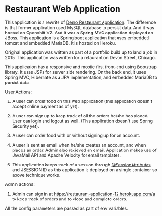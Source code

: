 # Restaurant Web Application

This application is a rewrite of [Demo Restaurant Application](https://github.com/farazdurrani/demo-restaurant-webapplication). The difference is that former application used MySQL database to persist data. And it was hosted on Openshift V2. And it was a Spring MVC application deployed on JBoss. This application is a Spring boot application that uses embedded tomcat and embedded MariaDB. It is hosted on Heroku. 

Original application was written as part of a portfolio build up to land a job in 2015. This application was written for a retaurant on Devon Street, Chicago.

This application has a responsive and mobile first front-end using Bootstrap library. It uses JSPs for server side rendering. On the back end, it uses Spring MVC, Hibernate as a JPA implementation, and embedded MariaDB to persist data.

User Actions:

1. A user can order food on this web application (this application doesn't accept online payment as of yet).

2. A user can sign up to keep track of all the orders he/she has placed. User can login and logout as well. (This application doesn't use Spring Security yet).

3. A user can order food with or without signing up for an account.

4. A user is sent an email when he/she creates an account, and when places an order. Admin also recieved an email. Application makes use of JavaMail API and Apache Velocity for email templates. 

5. This application keeps track of a session through [@SessionAttributes](https://docs.spring.io/spring/docs/current/javadoc-api/org/springframework/web/bind/annotation/SessionAttributes.html) and JSESSION ID as this application is deployed on a single container so above technique works. 

Admin actions:

1. Admin can sign in at https://restaurant-application-12.herokuapp.com/a to keep track of orders and to close and complete orders. 

All the config parameters are passed as part of env variables.

